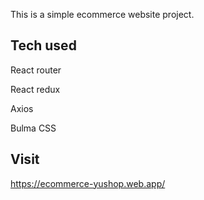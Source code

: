 This is a simple ecommerce website project.

## Tech used
React router

React redux

Axios

Bulma CSS


## Visit

https://ecommerce-yushop.web.app/
